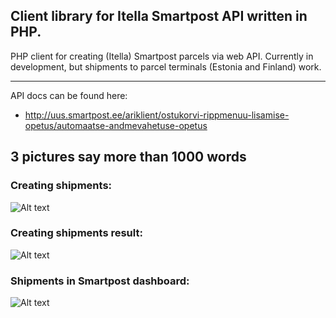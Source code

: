 ## Client library for Itella Smartpost API written in PHP. 

PHP client for creating (Itella) Smartpost parcels via web API. 
Currently in development, but shipments to 
parcel terminals (Estonia and Finland) work. 


***

API docs can be found here: 
* http://uus.smartpost.ee/ariklient/ostukorvi-rippmenuu-lisamise-opetus/automaatse-andmevahetuse-opetus


## 3 pictures say more than 1000 words

### Creating shipments: 
![Alt text](https://cloud.githubusercontent.com/assets/893499/17436623/fffb49ac-5b20-11e6-9151-0332fac9f61d.png "Creating shipments") 


### Creating shipments result: 
![Alt text](https://cloud.githubusercontent.com/assets/893499/17436624/ffff0786-5b20-11e6-8107-4b967971af61.png "Creating shipments result") 

### Shipments in Smartpost dashboard: 
![Alt text](https://cloud.githubusercontent.com/assets/893499/17436622/fffa4caa-5b20-11e6-8c34-dee707488b22.png "Shipments in Smartpost dashboard") 

